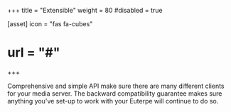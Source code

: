 +++
title = "Extensible"
weight = 80
#disabled = true

[asset]
  icon = "fas fa-cubes"
  # url = "#"
+++

Comprehensive and simple API make sure there are
many different clients for your media server. The
backward compatibility guarantee makes sure anything
you've set-up to work with your Euterpe will continue
to do so.
